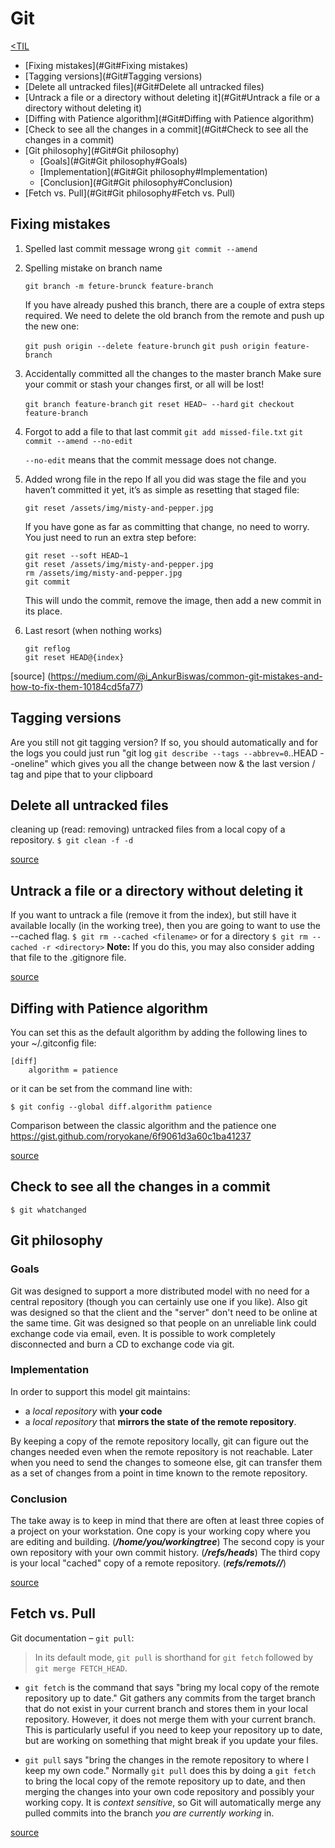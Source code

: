 # Git
[<TIL](Programming.md)
- [Fixing mistakes](#Git#Fixing mistakes)
- [Tagging versions](#Git#Tagging versions)
- [Delete all untracked files](#Git#Delete all untracked files)
- [Untrack a file or a directory without deleting it](#Git#Untrack a file or a directory without deleting it)
- [Diffing with Patience algorithm](#Git#Diffing with Patience algorithm)
- [Check to see all the changes in a commit](#Git#Check to see all the changes in a commit)
- [Git philosophy](#Git#Git philosophy)
    - [Goals](#Git#Git philosophy#Goals)
    - [Implementation](#Git#Git philosophy#Implementation)
    - [Conclusion](#Git#Git philosophy#Conclusion)
- [Fetch vs. Pull](#Git#Git philosophy#Fetch vs. Pull)


## Fixing mistakes
1. Spelled last commit message wrong
    `git commit --amend`

2. Spelling mistake on branch name

    `git branch -m feture-brunck feature-branch`

    If you have already pushed this branch, there are a couple of extra steps
    required. We need to delete the old branch from the remote and push up the new one:

    `git push origin --delete feature-brunch`
    `git push origin feature-branch`

3. Accidentally committed all the changes to the master branch
   Make sure your commit or stash your changes first, or all will be lost!

   `git branch feature-branch`
   `git reset HEAD~ --hard`
   `git checkout feature-branch`

4. Forgot to add a file to that last commit
   `git add missed-file.txt`
   `git commit --amend --no-edit`

   `--no-edit` means that the commit message does not change.

5. Added wrong file in the repo
   If all you did was stage the file and you haven’t committed it yet, it’s as simple as resetting that staged file:

   `git reset /assets/img/misty-and-pepper.jpg`

   If you have gone as far as committing that change, no need to worry. You just need to run an extra step before:
   ```
   git reset --soft HEAD~1
   git reset /assets/img/misty-and-pepper.jpg
   rm /assets/img/misty-and-pepper.jpg
   git commit
   ```
   This will undo the commit, remove the image, then add a new commit in its place.

6. Last resort (when nothing works)
   ```
   git reflog
   git reset HEAD@{index}
   ```
[source] (https://medium.com/@i_AnkurBiswas/common-git-mistakes-and-how-to-fix-them-10184cd5fa77)

## Tagging versions
Are you still not git tagging version?
If so, you should automatically and for the logs you could just run
"git log `git describe --tags --abbrev=0`..HEAD --oneline" which gives you
all the change between now & the last version / tag and pipe that to your clipboard


## Delete all untracked files
cleaning up (read: removing) untracked files from a local copy of a repository.
`$ git clean -f -d`

[source](https://github.com/jbranchaud/til/blob/master/git/delete-all-untracked-files.md)

## Untrack a file or a directory without deleting it
If you want to untrack a file (remove it from the index), but still have it available locally (in the working tree), then you are going to want to use the --cached flag.
`$ git rm --cached <filename>`
or for a directory
`$ git rm --cached -r <directory>`
**Note:** If you do this, you may also consider adding that file to the .gitignore file.

[source](https://github.com/jbranchaud/til/blob/master/git/untrack-a-file-without-deleting-it.md)


## Diffing with Patience algorithm
You can set this as the default algorithm by adding the following lines to your ~/.gitconfig file:
```
[diff]
    algorithm = patience
```

or it can be set from the command line with:

`$ git config --global diff.algorithm patience`

Comparison between the classic algorithm and the patience one
https://gist.github.com/roryokane/6f9061d3a60c1ba41237

[source](https://github.com/jbranchaud/til/blob/master/git/diffing-with-patience.md)


## Check to see all the changes in a commit
`$ git whatchanged`

## Git philosophy
### Goals
Git was designed to support a more distributed model with no need for a central repository
(though you can certainly use one if you like). Also git was designed so that the client and
the "server" don't need to be online at the same time. Git was designed so that people on an
unreliable link could exchange code via email, even. It is possible to work completely
disconnected and burn a CD to exchange code via git.

### Implementation
In order to support this model git maintains:
- a _local repository_ with **your code**
- a _local repository_ that **mirrors the state of the remote repository**.

By keeping a copy of the remote repository locally, git can figure out the changes needed
even when the remote repository is not reachable. Later when you need to send the changes
to someone else, git can transfer them as a set of changes from a point in time known to the
remote repository.

### Conclusion
The take away is to keep in mind that there are often at least three copies of a project
on your workstation.
One copy is your working copy where you are editing and building. (**_/home/you/workingtree_**)
The second copy is your own repository with your own commit history. (**_/refs/heads_**)
The third copy is your local "cached" copy of a remote repository. (**_refs/remots/<remote>/_**)

[source](https://stackoverflow.com/a/7104747/174320)

## Fetch vs. Pull

Git documentation – `git pull`:
> In its default mode, `git pull` is shorthand for `git fetch` followed by `git merge FETCH_HEAD`.

* `git fetch` is the command that says "bring my local copy of the remote repository up to date."
  Git gathers any commits from the target branch that do not exist in your current branch and
  stores them in your local repository. However, it does not merge them with your current branch.
  This is particularly useful if you need to keep your repository up to date,
  but are working on something that might break if you update your files.

* `git pull` says "bring the changes in the remote repository to where I keep my own code."
  Normally `git pull` does this by doing a `git fetch` to bring the local copy of the remote
  repository up to date, and then merging the changes into your own code repository
  and possibly your working copy. It is _context sensitive_, so Git will automatically merge
  any pulled commits into the branch _you are currently working_ in.

[source](https://stackoverflow.com/questions/292357/what-is-the-difference-between-git-pull-and-git-fetch)
